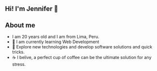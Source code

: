 ## Hi! I'm Jennifer 👋

## About me
- I am 20 years old and I am from Lima, Peru.
- 🔭 I am currently learning Web Development
- 🤔 Explore new technologies and develop software solutions and quick tricks.
- ☕ I belive, a perfect cup of coffee can be the ultimate solution for any stress.
<!--
**J3nn10Cs/J3nn10Cs** is a ✨ _special_ ✨ repository because its `README.md` (this file) appears on your GitHub profile.

Here are some ideas to get you started:

- 🔭 I am currently learning Web Development
- 🌱 I’m currently learning ...
- 👯 I’m looking to collaborate on ...
- 🤔 Explore new technologies and develop software solutions and quick tricks.
- 💬 Ask me about ...
- 📫 How to reach me: ...
- 😄 Pronouns: ...
- ⚡ Fun fact: ...
-->
